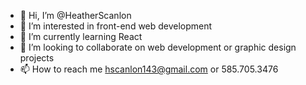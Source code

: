 - 👋 Hi, I’m @HeatherScanlon
- 👀 I’m interested in front-end web development
- 🌱 I’m currently learning React
- 💞️ I’m looking to collaborate on web development or graphic design projects
- 📫 How to reach me hscanlon143@gmail.com or 585.705.3476

<!---
HeatherScanlon/HeatherScanlon is a ✨ special ✨ repository because its `README.md` (this file) appears on your GitHub profile.
You can click the Preview link to take a look at your changes.
--->
